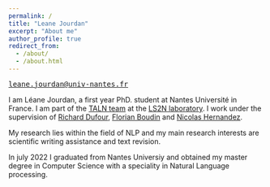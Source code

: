 ```yaml
---
permalink: /
title: "Leane Jourdan"
excerpt: "About me"
author_profile: true
redirect_from: 
  - /about/
  - /about.html
---
```

<tt>leane.jourdan@univ-nantes.fr</tt>


I am Léane Jourdan, a first year PhD. student at Nantes Université in France. I am part of the [TALN team](https://taln-ls2n.github.io/) at the [LS2N laboratory](https://www.ls2n.fr/).
I work under the supervision of [Richard Dufour](https://cv.hal.science/richard-dufour), [Florian Boudin](https://boudinfl.github.io/) and [Nicolas Hernandez](https://www.linkedin.com/in/nicolas-hernandez-28856b2/).

My research lies within the field of NLP and my main research interests are scientific writing assistance and text revision.

In july 2022 I graduated from Nantes Universiy and obtained my master degree in Computer Science with a speciality in Natural Language processing.

